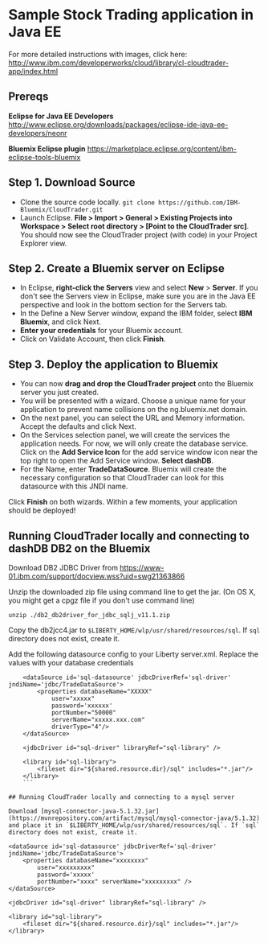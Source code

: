 # Sample Stock Trading application in Java EE

For more detailed instructions with images, click here: http://www.ibm.com/developerworks/cloud/library/cl-cloudtrader-app/index.html

## Prereqs
**Eclipse for Java EE Developers** http://www.eclipse.org/downloads/packages/eclipse-ide-java-ee-developers/neonr

**Bluemix Eclipse plugin**
https://marketplace.eclipse.org/content/ibm-eclipse-tools-bluemix

## Step 1. Download Source

- Clone the source code locally.
    `git clone https://github.com/IBM-Bluemix/CloudTrader.git`
- Launch Eclipse. **File > Import > General > Existing Projects into Workspace > Select root directory > [Point to the CloudTrader src]**.
You should now see the CloudTrader project (with code) in your Project Explorer view.

## Step 2. Create a Bluemix server on Eclipse

- In Eclipse, **right-click the Servers** view and select **New** > **Server**. If you don't see the Servers view in Eclipse, make sure you are in the Java EE perspective and look in the bottom section for the Servers tab.
- In the Define a New Server window, expand the IBM folder, select **IBM Bluemix**, and click Next.
- **Enter your credentials** for your Bluemix account.
- Click on Validate Account, then click **Finish**.

## Step 3. Deploy the application to Bluemix

- You can now **drag and drop the CloudTrader project** onto the Bluemix server you just created.
- You will be presented with a wizard. Choose a unique name for your application to prevent name collisions on the ng.bluemix.net domain.
- On the next panel, you can select the URL and Memory information. Accept the defaults and click Next.
- On the Services selection panel, we will create the services the application needs. For now, we will only create the database service. Click on the **Add Service Icon** for the add service window icon near the top right to open the Add Service window. **Select dashDB**.
- For the Name, enter **TradeDataSource**. Bluemix will create the necessary configuration so that CloudTrader can look for this datasource with this JNDI name. 

Click **Finish** on both wizards. Within a few moments, your application should be deployed!

## Running CloudTrader locally and connecting to dashDB DB2 on the Bluemix

Download DB2 JDBC Driver from https://www-01.ibm.com/support/docview.wss?uid=swg21363866

Unzip the downloaded zip file using command line to get the jar. (On OS X, you might get a cpgz file if you don't use command line)
```
unzip ./db2_db2driver_for_jdbc_sqlj_v11.1.zip
```
Copy the db2jcc4.jar to `$LIBERTY_HOME/wlp/usr/shared/resources/sql`. If `sql` directory does not exist, create it.

Add the following datasource config to your Liberty server.xml.  Replace the values with your database credentials
```
    <dataSource id='sql-datasource' jdbcDriverRef='sql-driver' jndiName='jdbc/TradeDataSource'> 
        <properties databaseName="XXXXX" 
            user="xxxxx" 
            password='xxxxxx'
            portNumber="50000"
            serverName="xxxxx.xxx.com" 
            driverType="4"/> 
    </dataSource>
    
    <jdbcDriver id="sql-driver" libraryRef="sql-library" />

    <library id="sql-library">
        <fileset dir="${shared.resource.dir}/sql" includes="*.jar"/>
    </library>
    ```
    
## Running CloudTrader locally and connecting to a mysql server

Download [mysql-connector-java-5.1.32.jar](https://mvnrepository.com/artifact/mysql/mysql-connector-java/5.1.32) 
and place it in `$LIBERTY_HOME/wlp/usr/shared/resources/sql`. If `sql` directory does not exist, create it.

```
    <dataSource id='sql-datasource' jdbcDriverRef='sql-driver' jndiName='jdbc/TradeDataSource'> 
        <properties databaseName="xxxxxxxx" 
            user="xxxxxxxxx" 
            password='xxxxx'
            portNumber="xxxx" serverName="xxxxxxxxx" /> 
    </dataSource>

    <jdbcDriver id="sql-driver" libraryRef="sql-library" />

    <library id="sql-library">
        <fileset dir="${shared.resource.dir}/sql" includes="*.jar"/>
    </library>
```
